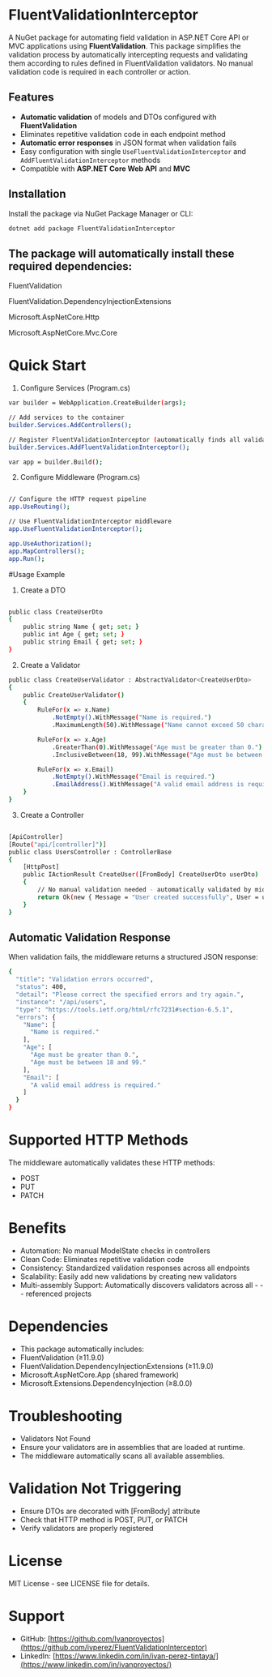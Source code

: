 ﻿# FluentValidationInterceptor

A NuGet package for automating field validation in ASP.NET Core API or MVC applications using **FluentValidation**. This package simplifies the validation process by automatically intercepting requests and validating them according to rules defined in FluentValidation validators. No manual validation code is required in each controller or action.

## Features

- **Automatic validation** of models and DTOs configured with **FluentValidation**
- Eliminates repetitive validation code in each endpoint method
- **Automatic error responses** in JSON format when validation fails
- Easy configuration with single `UseFluentValidationInterceptor` and `AddFluentValidationInterceptor` methods
- Compatible with **ASP.NET Core Web API** and **MVC**

## Installation

Install the package via NuGet Package Manager or CLI:

```bash
dotnet add package FluentValidationInterceptor
```

## The package will automatically install these required dependencies:

FluentValidation

FluentValidation.DependencyInjectionExtensions

Microsoft.AspNetCore.Http

Microsoft.AspNetCore.Mvc.Core

# Quick Start

1. Configure Services (Program.cs)

```bash
var builder = WebApplication.CreateBuilder(args);

// Add services to the container
builder.Services.AddControllers();

// Register FluentValidationInterceptor (automatically finds all validators)
builder.Services.AddFluentValidationInterceptor();

var app = builder.Build();

```

2. Configure Middleware (Program.cs)

```bash

// Configure the HTTP request pipeline
app.UseRouting();

// Use FluentValidationInterceptor middleware
app.UseFluentValidationInterceptor();

app.UseAuthorization();
app.MapControllers();
app.Run();

```

#Usage Example

1. Create a DTO

```bash

public class CreateUserDto
{
    public string Name { get; set; }
    public int Age { get; set; }
    public string Email { get; set; }
}
```

2. Create a Validator

```bash
public class CreateUserValidator : AbstractValidator<CreateUserDto>
{
    public CreateUserValidator()
    {
        RuleFor(x => x.Name)
            .NotEmpty().WithMessage("Name is required.")
            .MaximumLength(50).WithMessage("Name cannot exceed 50 characters.");

        RuleFor(x => x.Age)
            .GreaterThan(0).WithMessage("Age must be greater than 0.")
            .InclusiveBetween(18, 99).WithMessage("Age must be between 18 and 99.");

        RuleFor(x => x.Email)
            .NotEmpty().WithMessage("Email is required.")
            .EmailAddress().WithMessage("A valid email address is required.");
    }
}
```

3. Create a Controller

```bash

[ApiController]
[Route("api/[controller]")]
public class UsersController : ControllerBase
{
    [HttpPost]
    public IActionResult CreateUser([FromBody] CreateUserDto userDto)
    {
        // No manual validation needed - automatically validated by middleware
        return Ok(new { Message = "User created successfully", User = userDto });
    }
}
```

## Automatic Validation Response

When validation fails, the middleware returns a structured JSON response:

```bash
{
  "title": "Validation errors occurred",
  "status": 400,
  "detail": "Please correct the specified errors and try again.",
  "instance": "/api/users",
  "type": "https://tools.ietf.org/html/rfc7231#section-6.5.1",
  "errors": {
    "Name": [
      "Name is required."
    ],
    "Age": [
      "Age must be greater than 0.",
      "Age must be between 18 and 99."
    ],
    "Email": [
      "A valid email address is required."
    ]
  }
}
```

# Supported HTTP Methods

The middleware automatically validates these HTTP methods:

- POST
- PUT
- PATCH

# Benefits

- Automation: No manual ModelState checks in controllers
- Clean Code: Eliminates repetitive validation code
- Consistency: Standardized validation responses across all endpoints
- Scalability: Easily add new validations by creating new validators
- Multi-assembly Support: Automatically discovers validators across all - - - referenced projects

# Dependencies

- This package automatically includes:
- FluentValidation (≥11.9.0)
- FluentValidation.DependencyInjectionExtensions (≥11.9.0)
- Microsoft.AspNetCore.App (shared framework)
- Microsoft.Extensions.DependencyInjection (≥8.0.0)

# Troubleshooting

- Validators Not Found
- Ensure your validators are in assemblies that are loaded at runtime.
- The middleware automatically scans all available assemblies.

# Validation Not Triggering

- Ensure DTOs are decorated with [FromBody] attribute
- Check that HTTP method is POST, PUT, or PATCH
- Verify validators are properly registered

# License

MIT License - see LICENSE file for details.

# Support

- GitHub: [https://github.com/Ivanproyectos](https://github.com/ivperez/FluentValidationInterceptor)
- LinkedIn: [https://www.linkedin.com/in/ivan-perez-tintaya/](https://www.linkedin.com/in/ivanproyectos/)
